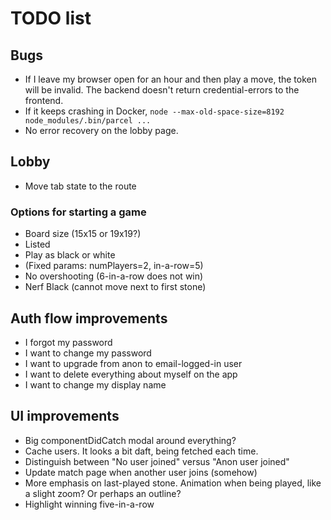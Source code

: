# TODO list

## Bugs

- If I leave my browser open for an hour and then play a move, the token will be invalid. The backend doesn't return credential-errors to the frontend.
- If it keeps crashing in Docker, `node --max-old-space-size=8192 node_modules/.bin/parcel ...`
- No error recovery on the lobby page.

## Lobby

- Move tab state to the route

### Options for starting a game

- Board size (15x15 or 19x19?)
- Listed
- Play as black or white
- (Fixed params: numPlayers=2, in-a-row=5)
- No overshooting (6-in-a-row does not win)
- Nerf Black (cannot move next to first stone)

## Auth flow improvements

- I forgot my password
- I want to change my password
- I want to upgrade from anon to email-logged-in user
- I want to delete everything about myself on the app
- I want to change my display name

## UI improvements

- Big componentDidCatch modal around everything?
- Cache users. It looks a bit daft, being fetched each time.
- Distinguish between "No user joined" versus "Anon user joined"
- Update match page when another user joins (somehow)
- More emphasis on last-played stone. Animation when being played, like a slight zoom? Or perhaps an outline?
- Highlight winning five-in-a-row

